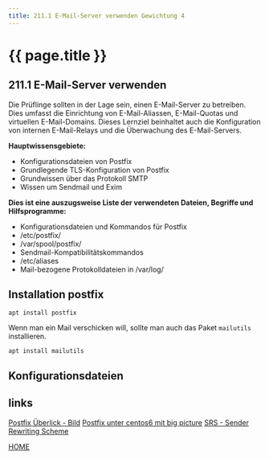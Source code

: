 ```yaml
---
title: 211.1 E-Mail-Server verwenden Gewichtung 4
---
```


# {{ page.title }}

## 211.1 E-Mail-Server verwenden

Die Prüflinge sollten in der Lage sein, einen E-Mail-Server zu betreiben.
Dies umfasst die Einrichtung von E-Mail-Aliassen, E-Mail-Quotas und virtuellen
E-Mail-Domains. Dieses Lernziel beinhaltet auch die Konfiguration von internen
E-Mail-Relays und die Überwachung des E-Mail-Servers.

**Hauptwissensgebiete:**
-   Konfigurationsdateien von Postfix
-   Grundlegende TLS-Konfiguration von Postfix
-   Grundwissen über das Protokoll SMTP
-   Wissen um Sendmail und Exim

**Dies ist eine auszugsweise Liste der verwendeten Dateien, Begriffe und
Hilfsprogramme:**
-   Konfigurationsdateien und Kommandos für Postfix
-   /etc/postfix/
-   /var/spool/postfix/
-   Sendmail-Kompatibilitätskommandos
-   /etc/aliases
-   Mail-bezogene Protokolldateien in /var/log/

## Installation postfix

```
apt install postfix
```

Wenn man ein Mail verschicken will, sollte man auch das Paket `mailutils` installieren.

```
apt install mailutils
```

## Konfigurationsdateien



## links

[Postfix Überlick - Bild](https://www.credativ.de/wp-content/uploads/2019/06/Postfix-Overview.png)
[Postfix unter centos6 mit big picture](https://dokuwiki.nausch.org/doku.php/centos:mail_c6:mta_1)
[SRS - Sender Rewriting Scheme](https://dokuwiki.nausch.org/doku.php/centos:mail_c6:mta_14)

[HOME](./)
